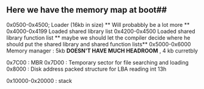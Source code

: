 ## Here we have the memory map at boot##

0x0500-0x4500; Loader (16kb in size) ** Will probabbly be a lot more **
    0x4000-0x4199 Loaded shared library list
    0x4200-0x4500 Loaded shared library function list
    ** maybe we should let the compiler decide where he should put the shared library and shared function lists**
0x5000-0x6000 Memory manager : 5kb **DOESN'T HAVE MUCH HEADROOM** , 4 kb curretbly



0x7C00 : MBR
0x7D00 : Temporary sector for file searching and loading
0x8000 : Disk address packed structure for LBA reading int 13h

0x10000-0x20000 : stack

